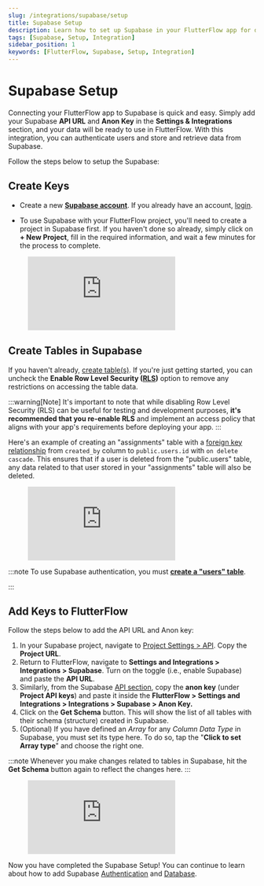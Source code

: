 ```yaml
---
slug: /integrations/supabase/setup
title: Supabase Setup
description: Learn how to set up Supabase in your FlutterFlow app for database and authentication functionalities.
tags: [Supabase, Setup, Integration]
sidebar_position: 1
keywords: [FlutterFlow, Supabase, Setup, Integration]
---
```


# Supabase Setup

Connecting your FlutterFlow app to Supabase is quick and easy. Simply add your Supabase **API 
URL** and **Anon Key** in the **Settings & Integrations** section, and your data will be ready to 
use in FlutterFlow. With this integration, you can authenticate users and store and retrieve data from Supabase.

Follow the steps below to setup the Supabase:
## Create Keys

- Create a new [**Supabase account**](https://app.supabase.com/sign-up). If you already 
have an account, [login](https://app.supabase.com/sign-in).

- To use Supabase with your FlutterFlow project, you'll need to create a project in Supabase 
first. If you haven't done so already, simply click on **+ New Project**, fill in the required information, and wait a few minutes for the process to complete.

<figure>
    <div class="video-container"><iframe src="https://www.loom.
com/embed/19ede54035c54b88bb07e043c5c0d60e?sid=dc8e9438-ffc9-4b51-ab44-02ed4931224c" frameborder="0" allow="accelerometer; autoplay; clipboard-write; encrypted-media; gyroscope; picture-in-picture; web-share" referrerpolicy="strict-origin-when-cross-origin" allowfullscreen></iframe></div>

  <figcaption class="centered-caption"></figcaption>
</figure>


## Create Tables in Supabase

If you haven't already, [create table(s)](https://supabase.com/docs/guides/database/tables#creating-tables). If you're just getting started, you can uncheck the **Enable Row Level Security (**[**RLS**](https://supabase.com/docs/guides/auth/row-level-security)**)** option to remove any restrictions on accessing the table data.

:::warning[Note]
It's important to note that while disabling Row Level Security (RLS) can be useful for testing and development purposes, **it's recommended that you re-enable RLS** and implement an access policy that aligns with your app's requirements before deploying your app.
:::

Here's an example of creating an "assignments" table with a [foreign key relationship](https://supabase.com/docs/guides/database/tables#joining-tables-with-foreign-keys) from `created_by` column to `public.users.id` with `on delete cascade`. This ensures that if a user is deleted from the "public.users" table, any data related to that user stored in your "assignments" table will also be deleted.

<figure>
    <div class="video-container"><iframe src="https://www.loom.
com/embed/048ec7fadee04a11acab7c0ff65e0593?sid=3a429983-8512-4d60-af85-f2ffc1bac862" frameborder="0" allow="accelerometer; autoplay; clipboard-write; encrypted-media; gyroscope; picture-in-picture; web-share" referrerpolicy="strict-origin-when-cross-origin" allowfullscreen></iframe></div>
  <figcaption class="centered-caption"></figcaption>
</figure>



:::note
To use Supabase authentication, you must 
[**create a "users" table**](../authentication/supabase-auth/initial-setup.md#1-creating-a-users-table).

:::

## Add Keys to FlutterFlow


Follow the steps below to add the API URL and Anon key:

1. In your Supabase project, navigate to [Project Settings > API](https://app.supabase.com/project/cwnjvtflygqlpxdpsujv/settings/api). Copy the **Project URL**.
2. Return to FlutterFlow, navigate to **Settings and Integrations > Integrations > Supabase**. Turn on the toggle (i.e., enable Supabase) and paste the **API URL**.
3. Similarly, from the Supabase [API section](https://app.supabase.com/project/cwnjvtflygqlpxdpsujv/settings/api), copy the **anon key** (under **Project API keys**) and paste it inside the **FlutterFlow > Settings and Integrations > Integrations > Supabase > Anon Key.**
4. Click on the **Get Schema** button. This will show the list of all tables with their schema (structure) created in Supabase.
5. (Optional) If you have defined an *Array* for any *Column Data Type* in Supabase, you must set its type here. To do so, tap the "**Click to set Array type**" and choose the right one.

:::note
Whenever you make changes related to tables in Supabase, hit the **Get Schema** button again to reflect the changes here.
:::

<figure>
   <div class="video-container"><iframe src="https://www.loom.
   com/embed/47e1478146f04e83a9cfef5a873ad49b?sid=dea01d9a-7262-4fdd-9cbe-4d7bc50f9ff3" frameborder="0" allow="accelerometer; autoplay; clipboard-write; encrypted-media; gyroscope; picture-in-picture; web-share" referrerpolicy="strict-origin-when-cross-origin" allowfullscreen></iframe></div>
   
   
  <figcaption class="centered-caption"></figcaption>
</figure>


Now you have completed the Supabase Setup! You can continue to learn about how to add Supabase [Authentication](/authentication/supabase/initial-setup/) and [Database](/database/supabase/database-actions/).

